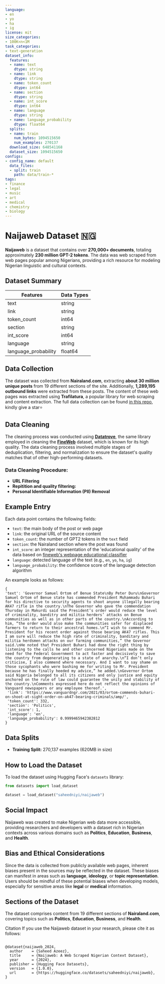 ```yaml
---
language:
- en
- yo
- ha
- ig
license: mit
size_categories:
- 100K<n<1M
task_categories:
- text-generation
dataset_info:
  features:
  - name: text
    dtype: string
  - name: link
    dtype: string
  - name: token_count
    dtype: int64
  - name: section
    dtype: string
  - name: int_score
    dtype: int64
  - name: language
    dtype: string
  - name: language_probability
    dtype: float64
  splits:
  - name: train
    num_bytes: 1094515650
    num_examples: 270137
  download_size: 648541168
  dataset_size: 1094515650
configs:
- config_name: default
  data_files:
  - split: train
    path: data/train-*
tags:
- finance
- legal
- music
- art
- medical
- chemistry
- biology
---
```

# Naijaweb Dataset 🇳🇬


**Naijaweb** is a dataset that contains over **270,000+ documents**, totaling approximately **230 million GPT-2 tokens**. The data was web scraped from web pages popular among Nigerians, providing a rich resource for modeling Nigerian linguistic and cultural contexts.

## Dataset Summary

| Features       | Data Types  |
|----------------|-------------|
| text           | string      |
| link           | string      |
| token_count    | int64       |
| section        | string      |
| int_score      | int64       |
| language       | string      |
| language_probability | float64 |

## Data Collection

The dataset was collected from **Nairaland.com**, extracting **about 30 million unique posts** from 19 different sections of the site. Additionally, **1,289,195 outbound links** were extracted from these posts. The content of these web pages was extracted using **Trafilatura**, a popular library for web scraping and content extraction.
The full data collection can be found [in this repo](https://github.com/saheedniyi02/Naijaweb), kindly give a star⭐
## Data Cleaning

The cleaning process was conducted using **[Datatrove](https://github.com/huggingface/datatrove)**, the same library employed in cleaning the **[FineWeb](https://huggingface.co/datasets/HuggingFaceFW/fineweb)** dataset, which is known for its high quality. The data cleaning process involved multiple stages of deduplication, filtering, and normalization to ensure the dataset's quality matches that of other high-performing datasets.

### Data Cleaning Procedure:
- **URL Filtering** 
- **Repitition and quality filtering:**
- **Personal Identifiable Information (PII) Removal** 

## Example Entry

Each data point contains the following fields:
- `text`: the main body of the post or web page
- `link`: the original URL of the source content
- `token_count`: the number of GPT2 tokens in the `text` field
- `section`: the Nairaland section where the post was found
- `int_score`: an integer representation of the 'educational quality'  of the data based on [fineweb's webpage educational classifier](https://huggingface.co/HuggingFaceFW/fineweb-edu-classifier)
- `language`: detected language of the text (e.g., `en`, `yo`, `ha`, `ig`)
- `language_probability`: the confidence score of the language detection algorithm

An example looks as follows:
```
{
'text': 'Governor Samuel Ortom of Benue State\nBy Peter Duru\nGovernor Samuel Ortom of Benue state has commended President Muhammadu Buhari for his directive to security agents to shoot anyone illegally bearing AK47 rifle in the country.\nThe Governor who gave the commendation Thursday in Makurdi said the President’s order would reduce the level of criminality, banditry and militia herders’ attacks on Benue communities as well as in other parts of the country.\nAccording to him, “the order would also make the communities safer for displaced farmers to return to their ancestral homes.\n“I wish to commend Mr. President for his recent order against those bearing AK47 rifles. This I am sure will reduce the high rate of criminality, banditary and militia herdsmen attacks on our farming communities,” the Governor said.\nHe noted that President Buhari had done the right thing by listening to the calls he and other concerned Nigerians made on the need for the Federal Government to act faster and decisively to save the country from degenerating to a state of anarchy.\n“I don’t only criticise, I also commend where necessary. And I want to say shame on those sycophants who were bashing me for writing to Mr. President because he has finally heeded my advice,” he added.\nGovernor Ortom said Nigeria belonged to all its citizens and only justice and equity anchored on the rule of law could guarantee the unity and stability of the country.\nComments expressed here do not reflect the opinions of Vanguard newspapers or any employee thereof.',
 'link': 'https://www.vanguardngr.com/2021/03/ortom-commends-buhari-on-shoot-at-sight-order-on-ak47-bearing-criminals/amp/',
 'token_count': 332,
 'section': 'Politics',
 'int_score': 1,
 'language': 'en',
 'language_probability': 0.9999465942382812
}
```

## Data Splits

- **Training Split:** 270,137 examples (620MB in size)

## How to Load the Dataset

To load the dataset using Hugging Face's `datasets` library:

```python
from datasets import load_dataset

dataset = load_dataset("saheedniyi/naijaweb")
```

## Social Impact

Naijaweb was created to make Nigerian web data more accessible, providing researchers and developers with a dataset rich in Nigerian contexts across various domains such as **Politics**, **Education**, **Business**, and **Health**.

## Bias and Ethical Considerations

Since the data is collected from publicly available web pages, inherent biases present in the sources may be reflected in the dataset. These biases can manifest in areas such as **language**, **ideology**, or **topic representation**. Users should be mindful of these potential biases when developing models, especially for sensitive areas like **legal** or **medical** information.

## Sections of the Dataset

The dataset comprises content from 19 different sections of **Nairaland.com**, covering topics such as **Politics**, **Education**, **Business**, and **Health**.

Citation
If you use the Naijaweb dataset in your research, please cite it as follows:
```

@dataset{naijaweb_2024,
  author    = {Saheed Azeez},
  title     = {Naijaweb: A Web Scraped Nigerian Context Dataset},
  year      = {2024},
  publisher = {Hugging Face Datasets},
  version   = {1.0.0},
  url       = {https://huggingface.co/datasets/saheedniyi/naijaweb},
}
```